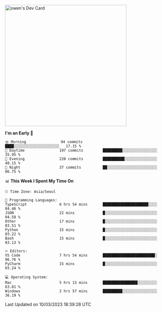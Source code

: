 <a href="https://app.daily.dev/owen_9066"><img src="https://api.daily.dev/devcards/51e5c69f10114f2abe0ae390c27b0828.png?r=hyb" width="400" alt="owen's Dev Card"/></a>

 
 <!--START_SECTION:waka-->
**I'm an Early 🐤** 

```text
🌞 Morning                94 commits          ████░░░░░░░░░░░░░░░░░░░░░   17.15 % 
🌆 Daytime                197 commits         █████████░░░░░░░░░░░░░░░░   35.95 % 
🌃 Evening                220 commits         ██████████░░░░░░░░░░░░░░░   40.15 % 
🌙 Night                  37 commits          ██░░░░░░░░░░░░░░░░░░░░░░░   06.75 % 
```


📊 **This Week I Spent My Time On** 

```text
🕑︎ Time Zone: Asia/Seoul

💬 Programming Languages: 
TypeScript               6 hrs 54 mins       █████████████████████░░░░   84.46 % 
JSON                     22 mins             █░░░░░░░░░░░░░░░░░░░░░░░░   04.58 % 
Other                    17 mins             █░░░░░░░░░░░░░░░░░░░░░░░░   03.51 % 
Python                   15 mins             █░░░░░░░░░░░░░░░░░░░░░░░░   03.22 % 
Bash                     15 mins             █░░░░░░░░░░░░░░░░░░░░░░░░   03.13 % 

🔥 Editors: 
VS Code                  7 hrs 54 mins       ████████████████████████░   96.76 % 
PyCharm                  15 mins             █░░░░░░░░░░░░░░░░░░░░░░░░   03.24 % 

💻 Operating System: 
Mac                      5 hrs 13 mins       ████████████████░░░░░░░░░   63.81 % 
Windows                  2 hrs 57 mins       █████████░░░░░░░░░░░░░░░░   36.19 % 
```


 Last Updated on 10/03/2023 18:39:28 UTC
<!--END_SECTION:waka-->
